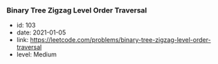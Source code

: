 ### Binary Tree Zigzag Level Order Traversal

* id: 103
* date: 2021-01-05
* link: https://leetcode.com/problems/binary-tree-zigzag-level-order-traversal
* level: Medium
